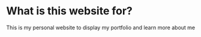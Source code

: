 # What is this website for?
This is my personal website to display my portfolio and learn more about me
